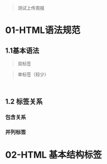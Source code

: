 > 测试上传周报
>
# 01-HTML语法规范

## 1.1基本语法

> 双标签

<html></html>

> 单标签（较少）

<br />

## 1.2 标签关系

### 包含关系

<head>
    <title></title>
</head>

### 并列标签

<head></head>
<body></body>

# 02-HTML 基本结构标签

<html>
 <head>
  <title></title>
 </head>
​ <body>
​ </body>
</html>
